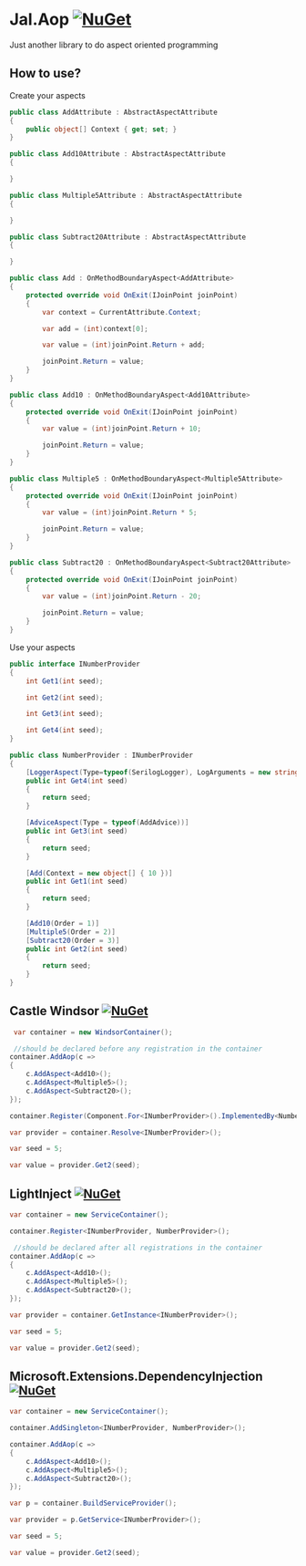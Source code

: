 # Jal.Aop [![NuGet](https://img.shields.io/nuget/v/Jal.Aop.svg)](https://www.nuget.org/packages/Jal.Aop) 
Just another library to do aspect oriented programming
## How to use?
Create your aspects
```csharp
public class AddAttribute : AbstractAspectAttribute
{
    public object[] Context { get; set; }
}

public class Add10Attribute : AbstractAspectAttribute
{

}

public class Multiple5Attribute : AbstractAspectAttribute
{

}

public class Subtract20Attribute : AbstractAspectAttribute
{

}

public class Add : OnMethodBoundaryAspect<AddAttribute>
{
    protected override void OnExit(IJoinPoint joinPoint)
    {
        var context = CurrentAttribute.Context;

        var add = (int)context[0];

        var value = (int)joinPoint.Return + add;

        joinPoint.Return = value;
    }
}

public class Add10 : OnMethodBoundaryAspect<Add10Attribute>
{
    protected override void OnExit(IJoinPoint joinPoint)
    {
        var value = (int)joinPoint.Return + 10;

        joinPoint.Return = value;
    }
}

public class Multiple5 : OnMethodBoundaryAspect<Multiple5Attribute>
{
    protected override void OnExit(IJoinPoint joinPoint)
    {
        var value = (int)joinPoint.Return * 5;

        joinPoint.Return = value;
    }
}

public class Subtract20 : OnMethodBoundaryAspect<Subtract20Attribute>
{
    protected override void OnExit(IJoinPoint joinPoint)
    {
        var value = (int)joinPoint.Return - 20;

        joinPoint.Return = value;
    }
}
```
Use your aspects
```csharp
public interface INumberProvider
{
    int Get1(int seed);

    int Get2(int seed);

    int Get3(int seed);

    int Get4(int seed);
}

public class NumberProvider : INumberProvider
{
    [LoggerAspect(Type=typeof(SerilogLogger), LogArguments = new string[] { "seed" }, LogReturn =true, LogDuration =true, LogException =true)]
    public int Get4(int seed)
    {
        return seed;
    }

    [AdviceAspect(Type = typeof(AddAdvice))]
    public int Get3(int seed)
    {
        return seed;
    }

    [Add(Context = new object[] { 10 })]
    public int Get1(int seed)
    {
        return seed;
    }

    [Add10(Order = 1)]
    [Multiple5(Order = 2)]
    [Subtract20(Order = 3)]
    public int Get2(int seed)
    {
        return seed;
    }
}
```
## Castle Windsor [![NuGet](https://img.shields.io/nuget/v/Jal.Aop.Aspects.Installer.svg)](https://www.nuget.org/packages/Jal.Aop.Aspects.Installer)

```csharp
 var container = new WindsorContainer();

 //should be declared before any registration in the container
container.AddAop(c =>
{
    c.AddAspect<Add10>();
    c.AddAspect<Multiple5>();
    c.AddAspect<Subtract20>();
});

container.Register(Component.For<INumberProvider>().ImplementedBy<NumberProvider>());

var provider = container.Resolve<INumberProvider>();

var seed = 5;

var value = provider.Get2(seed);
```

## LightInject [![NuGet](https://img.shields.io/nuget/v/Jal.Aop.LightInject.Aspect.Installer.svg)](https://www.nuget.org/packages/Jal.Aop.LightInject.Aspect.Installer)

```csharp
var container = new ServiceContainer();

container.Register<INumberProvider, NumberProvider>();

 //should be declared after all registrations in the container
container.AddAop(c =>
{
    c.AddAspect<Add10>();
    c.AddAspect<Multiple5>();
    c.AddAspect<Subtract20>();
});

var provider = container.GetInstance<INumberProvider>();

var seed = 5;

var value = provider.Get2(seed);
``` 

## Microsoft.Extensions.DependencyInjection [![NuGet](https://img.shields.io/nuget/v/Jal.Aop.Microsoft.Extensions.DependencyInjection.Apects.Installer.svg)](https://www.nuget.org/packages/Jal.Aop.Microsoft.Extensions.DependencyInjection.Apects.Installer)

```csharp
var container = new ServiceContainer();

container.AddSingleton<INumberProvider, NumberProvider>();

container.AddAop(c =>
{
    c.AddAspect<Add10>();
    c.AddAspect<Multiple5>();
    c.AddAspect<Subtract20>();
});

var p = container.BuildServiceProvider();

var provider = p.GetService<INumberProvider>();

var seed = 5;

var value = provider.Get2(seed);
``` 